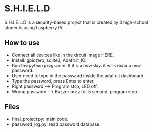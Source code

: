 # S.H.I.E.L.D
S.H.I.E.L.D is a security-based project that is created by 3 high-school students using Raspberry Pi.  


## How to use

- Connect all devices like in the circuit image HERE.
- Install: gpiozero, sqlite3, Adafruit_IO.
- Run the python programm. If it is a new day, it will create a new password.
- User need to type in the password inside the adafruit dashboard.
- Type the password, press Enter to enter.
- Right password --> Program stop, LED off.
- Wrong password --> Buzzer buzz for 5 second, program stop.

## Files  

- final_project.py: main code.  
- password_log.py: read password database.  
